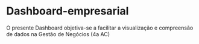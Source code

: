 # Dashboard-empresarial
O presente Dashboard objetiva-se a facilitar a visualização e compreensão de dados na Gestão de Negócios (4a AC)

